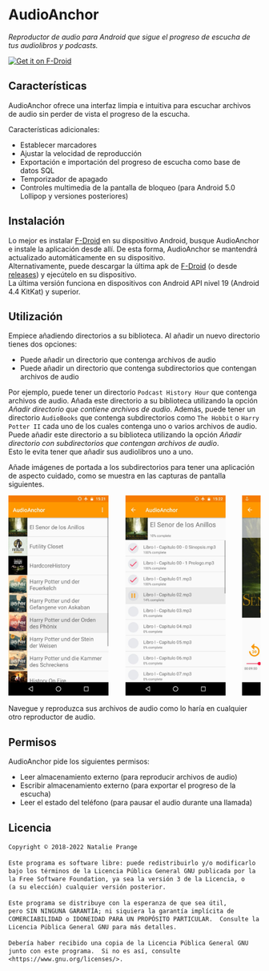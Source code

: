 # AudioAnchor
*Reproductor de audio para Android que sigue el progreso de escucha de tus audiolibros y podcasts.*

<a href="https://f-droid.org/packages/com.prangesoftwaresolutions.audioanchor/">
    <img src="https://fdroid.gitlab.io/artwork/badge/get-it-on.png"
    alt="Get it on F-Droid" height="80">
</a>

## Características
AudioAnchor ofrece una interfaz limpia e intuitiva para escuchar archivos de audio sin perder de vista el progreso de la escucha.

Características adicionales:
- Establecer marcadores
- Ajustar la velocidad de reproducción
- Exportación e importación del progreso de escucha como base de datos SQL
- Temporizador de apagado
- Controles multimedia de la pantalla de bloqueo (para Android 5.0 Lollipop y versiones posteriores)

## Instalación
Lo mejor es instalar [F-Droid](https://f-droid.org/) en su dispositivo Android, busque AudioAnchor e instale la aplicación desde allí. De esta forma, AudioAnchor se mantendrá actualizado automáticamente en su dispositivo.\
Alternativamente, puede descargar la última apk de [F-Droid](https://f-droid.org/packages/com.prangesoftwaresolutions.audioanchor/) (o desde [releases](https://github.com/flackbash/AudioAnchor/releases)) y ejecútelo en su dispositivo.\
La última versión funciona en dispositivos con Android API nivel 19 (Android 4.4 KitKat) y superior.

## Utilización
Empiece añadiendo directorios a su biblioteca. Al añadir un nuevo directorio tienes dos opciones:
* Puede añadir un directorio que contenga archivos de audio
* Puede añadir un directorio que contenga subdirectorios que contengan archivos de audio

Por ejemplo, puede tener un directorio `Podcast History Hour` que contenga archivos de audio.
Añada este directorio a su biblioteca utilizando la opción *Añadir directorio que contiene archivos de audio*.
Además, puede tener un directorio `AudioBooks` que contenga subdirectorios como `The Hobbit` o `Harry Potter II` cada uno de los cuales contenga uno o varios archivos de audio.
Puede añadir este directorio a su biblioteca utilizando la opción *Añadir directorio con subdirectorios que contengan archivos de audio*.\
Esto le evita tener que añadir sus audiolibros uno a uno.

Añade imágenes de portada a los subdirectorios para tener una aplicación de aspecto cuidado, como se muestra en las capturas de pantalla siguientes.

<pre>
<img src="https://github.com/flackbash/AudioAnchor/blob/master/metadata/android/en-US/phoneScreenshots/01MainActivity.jpg" height="400"/>    <img src="https://github.com/flackbash/AudioAnchor/blob/master/metadata/android/en-US/phoneScreenshots/10AlbumActivityLOTR.jpg" height="400"/>    <img src="https://github.com/flackbash/AudioAnchor/blob/master/metadata/android/en-US/phoneScreenshots/20PlayActivityLOTR.jpg" height="400"/>
</pre>

Navegue y reproduzca sus archivos de audio como lo haría en cualquier otro reproductor de audio.

## Permisos
AudioAnchor pide los siguientes permisos:
- Leer almacenamiento externo (para reproducir archivos de audio)
- Escribir almacenamiento externo (para exportar el progreso de la escucha)
- Leer el estado del teléfono (para pausar el audio durante una llamada)

## Licencia

    Copyright © 2018-2022 Natalie Prange

    Este programa es software libre: puede redistribuirlo y/o modificarlo
    bajo los términos de la Licencia Pública General GNU publicada por la
    la Free Software Foundation, ya sea la versión 3 de la Licencia, o
    (a su elección) cualquier versión posterior.

    Este programa se distribuye con la esperanza de que sea útil,
    pero SIN NINGUNA GARANTÍA; ni siquiera la garantía implícita de
    COMERCIABILIDAD o IDONEIDAD PARA UN PROPÓSITO PARTICULAR.  Consulte la
    Licencia Pública General GNU para más detalles.

    Debería haber recibido una copia de la Licencia Pública General GNU
    junto con este programa.  Si no es así, consulte <https://www.gnu.org/licenses/>.
